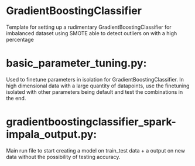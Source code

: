 # GradientBoostingClassifier
Template for setting up a rudimentary GradientBoostingClassifier for imbalanced dataset using SMOTE able to detect outliers on with a high percentage

# basic_parameter_tuning.py: 
Used to finetune parameters in isolation for GradientBoostingClassifier.
In high dimensional data with a large quantity of datapoints, use the finetuning isolated with other parameters being default and test the combinations in the end. 

# gradientboostingclassifier_spark-impala_output.py:
Main run file to start creating a model on train_test data + a output on new data without the possibility of testing accuracy.
